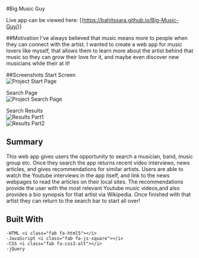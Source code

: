 #Big Music Guy

Live app can be viewed here: [(https://bahitssara.github.io/Big-Music-Guy/)]

##Motivation
I've always believed that music means more to people when they can connect with the artist. I wanted to create a web app for music lovers like myself, that allows them to learn more about the artist behind that music so they can grow their love for it, and maybe even discover new musicians while their at it! 

##Screenshots
Start Screen<br>
![Project Start Page](images/readme-images/Start-Screen)

Search Page<br>
![Project Search Page](images/readme-images/Search-Page)

Search Results<br>
![Results Part1](images/readme-images/Search-Results)<br>
![Results Part2](images/readme-images/Search-Results2)

## Summary
This web app gives users the opportunity to search a musician, band, music group etc. Once they search the app returns recent video interviews, news articles, and gives recommendations for similar artists. Users are able to watch the Youtube interviews in the app itself, and link to the news webpages to read the articles on their local sites. The recommendations provide the user with the most relevant Youtube music videos,and also provides a bio synopsis for that artist via Wikipedia. Once finished with that artist they can return to the search bar to start all over! 

## Built With
    -HTML <i class="fab fa-html5"></i>
    -JavaScript <i class="fab fa-js-square"></i>
    -CSS <i class="fab fa-css3-alt"></i>
    -jQuery






